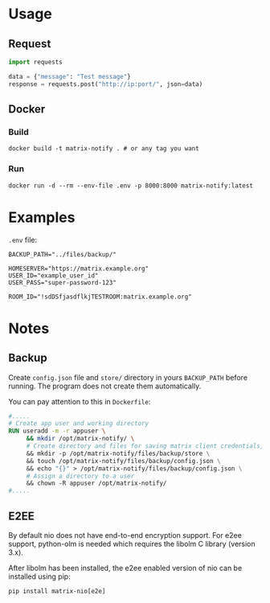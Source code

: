 # Usage

## Request

```python
import requests

data = {"message": "Test message"}
response = requests.post("http://ip:port/", json=data)
```

## Docker

### Build

```
docker build -t matrix-notify . # or any tag you want
```

### Run

```
docker run -d --rm --env-file .env -p 8000:8000 matrix-notify:latest
```

# Examples

`.env` file:

```
BACKUP_PATH="../files/backup/"

HOMESERVER="https://matrix.example.org"
USER_ID="example_user_id"
USER_PASS="super-password-123"

ROOM_ID="!sdDSfjasdflkjTESTROOM:matrix.example.org"

```

# Notes

## Backup

Create `config.json` file and `store/` directory in yours `BACKUP_PATH` before running. The program does not create them automatically.

You can pay attention to this in `Dockerfile`:

```Dockerfile
#.....
# Create app user and working directory
RUN useradd -m -r appuser \
	 && mkdir /opt/matrix-notify/ \
	 # Create directory and files for saving matrix client credentials, keys ets.
	 && mkdir -p /opt/matrix-notify/files/backup/store \
	 && touch /opt/matrix-notify/files/backup/config.json \
	 && echo "{}" > /opt/matrix-notify/files/backup/config.json \
	 # Assign a directory to a user
	 && chown -R appuser /opt/matrix-notify/
#.....
```

## E2EE

By default nio does not have end-to-end encryption support. For e2ee support, python-olm is needed which requires the libolm C library (version 3.x).

After libolm has been installed, the e2ee enabled version of nio can be installed using pip:

```
pip install matrix-nio[e2e]
```
